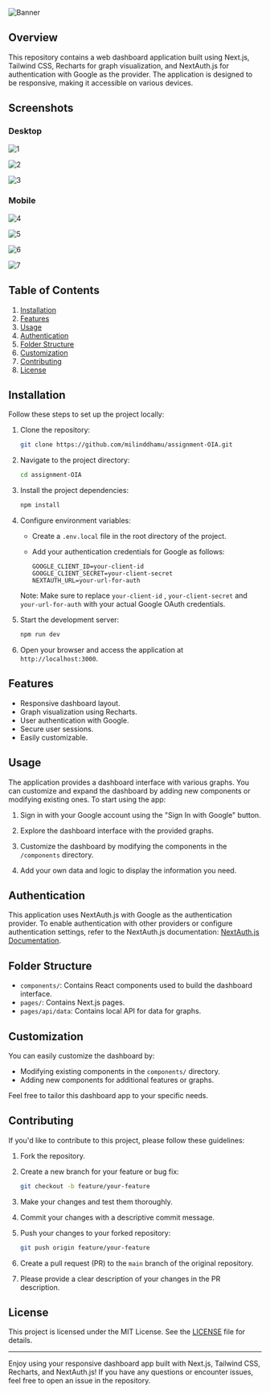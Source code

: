 ![Banner ](https://user-images.githubusercontent.com/68379239/270397124-0e0e91c2-70c4-4566-9d28-d06d97591999.jpg)
## Overview

This repository contains a web dashboard application built using Next.js, Tailwind CSS, Recharts for graph visualization, and NextAuth.js for authentication with Google as the provider. The application is designed to be responsive, making it accessible on various devices.

## Screenshots
### Desktop
![1](https://github.com/milinddhamu/assignment-OIA/assets/68379239/bfb18d92-0422-48e7-b73a-b6f6dc66a014)

![2](https://github.com/milinddhamu/assignment-OIA/assets/68379239/52a65f82-3074-42ec-b65a-c3aed8415def)

![3](https://github.com/milinddhamu/assignment-OIA/assets/68379239/8dabb8f1-263d-417d-9ba4-50db58746e72)

### Mobile

![4](https://github.com/milinddhamu/assignment-OIA/assets/68379239/bdcf4be3-00db-45a7-b577-2303b0a2f6f2)

![5](https://github.com/milinddhamu/assignment-OIA/assets/68379239/485e8b04-eb7e-4c94-a23d-2c6e38f87ad3)

![6](https://github.com/milinddhamu/assignment-OIA/assets/68379239/bf98ce73-51e9-41c8-9753-ac268a6ac2c5)

![7](https://github.com/milinddhamu/assignment-OIA/assets/68379239/4c2f7285-3dff-4aae-89d4-c31161f4d994)


## Table of Contents

1. [Installation](#installation)
2. [Features](#features)
3. [Usage](#usage)
4. [Authentication](#authentication)
5. [Folder Structure](#folder-structure)
6. [Customization](#customization)
7. [Contributing](#contributing)
8. [License](#license)

## Installation

Follow these steps to set up the project locally:

1. Clone the repository:

   ```bash
   git clone https://github.com/milinddhamu/assignment-OIA.git
   ```

2. Navigate to the project directory:

   ```bash
   cd assignment-OIA
   ```

3. Install the project dependencies:

   ```bash
   npm install
   ```

4. Configure environment variables:

   - Create a `.env.local` file in the root directory of the project.
   - Add your authentication credentials for Google as follows:

     ```
     GOOGLE_CLIENT_ID=your-client-id
     GOOGLE_CLIENT_SECRET=your-client-secret
     NEXTAUTH_URL=your-url-for-auth
     ```

   Note: Make sure to replace `your-client-id` , `your-client-secret` and `your-url-for-auth` with your actual Google OAuth credentials.

5. Start the development server:

   ```bash
   npm run dev
   ```

6. Open your browser and access the application at `http://localhost:3000`.

## Features

- Responsive dashboard layout.
- Graph visualization using Recharts.
- User authentication with Google.
- Secure user sessions.
- Easily customizable.

## Usage

The application provides a dashboard interface with various graphs. You can customize and expand the dashboard by adding new components or modifying existing ones. To start using the app:

1. Sign in with your Google account using the "Sign In with Google" button.

2. Explore the dashboard interface with the provided graphs.

3. Customize the dashboard by modifying the components in the `/components` directory.

4. Add your own data and logic to display the information you need.

## Authentication

This application uses NextAuth.js with Google as the authentication provider. To enable authentication with other providers or configure authentication settings, refer to the NextAuth.js documentation: [NextAuth.js Documentation](https://next-auth.js.org/).

## Folder Structure

- `components/`: Contains React components used to build the dashboard interface.
- `pages/`: Contains Next.js pages.
- `pages/api/data`: Contains local API for data for graphs.
## Customization

You can easily customize the dashboard by:

- Modifying existing components in the `components/` directory.
- Adding new components for additional features or graphs.

Feel free to tailor this dashboard app to your specific needs.

## Contributing

If you'd like to contribute to this project, please follow these guidelines:

1. Fork the repository.

2. Create a new branch for your feature or bug fix:

   ```bash
   git checkout -b feature/your-feature
   ```

3. Make your changes and test them thoroughly.

4. Commit your changes with a descriptive commit message.

5. Push your changes to your forked repository:

   ```bash
   git push origin feature/your-feature
   ```

6. Create a pull request (PR) to the `main` branch of the original repository.

7. Please provide a clear description of your changes in the PR description.

## License

This project is licensed under the MIT License. See the [LICENSE](LICENSE) file for details.

---

Enjoy using your responsive dashboard app built with Next.js, Tailwind CSS, Recharts, and NextAuth.js! If you have any questions or encounter issues, feel free to open an issue in the repository.

